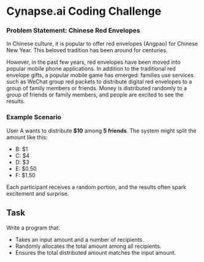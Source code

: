 # Cynapse.ai Coding Challenge

### Problem Statement: Chinese Red Envelopes
In Chinese culture, it is popular to offer red envelopes (Angpao) for Chinese New Year. This beloved
tradition has been around for centuries.

However, in the past few years, red envelopes have been moved into popular mobile phone applications.
In addition to the traditional red envelope gifts, a popular mobile game has emerged: families use services
such as WeChat group red packets to distribute digital red envelopes to a group of family members or
friends. Money is distributed randomly to a group of friends or family members, and people are excited
to see the results.


### Example Scenario

User A wants to distribute **\$10** among **5 friends**. The system might split the amount like this:

* B: \$1
* C: \$4
* D: \$3
* E: \$0.50
* F: \$1.50

Each participant receives a random portion, and the results often spark excitement and surprise.

## Task

Write a program that:
* Takes an input amount and a number of recipients.
* Randomly allocates the total amount among all recipients.
* Ensures the total distributed amount matches the input amount.
